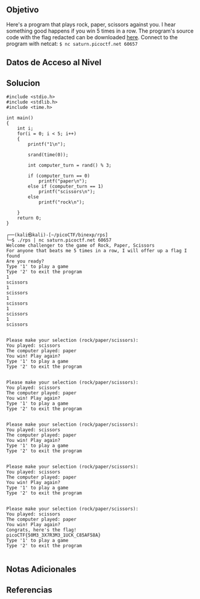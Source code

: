 
## Objetivo


Here's a program that plays rock, paper, scissors against you. I hear something good happens if you win 5 times in a row. The program's source code with the flag redacted can be downloaded [here](https://artifacts.picoctf.net/c/147/game-redacted.c). Connect to the program with netcat: `$ nc saturn.picoctf.net 60657`
## Datos de Acceso al Nivel


## Solucion

```
#include <stdio.h>
#include <stdlib.h>
#include <time.h>

int main()
{	
	int i;
	for(i = 0; i < 5; i++)
	{
		printf("1\n");
		
		srand(time(0));
		
		int computer_turn = rand() % 3;
		
		if (computer_turn == 0)
			printf("paper\n");
		else if (computer_turn == 1)
			printf("scissors\n");
		else
			printf("rock\n");
		
	}
	return 0;
}

┌──(kali㉿kali)-[~/picoCTF/binexp/rps]
└─$ ./rps | nc saturn.picoctf.net 60657
Welcome challenger to the game of Rock, Paper, Scissors
For anyone that beats me 5 times in a row, I will offer up a flag I found
Are you ready?
Type '1' to play a game
Type '2' to exit the program
1
scissors
1
scissors
1
scissors
1
scissors
1
scissors


Please make your selection (rock/paper/scissors):
You played: scissors
The computer played: paper
You win! Play again?
Type '1' to play a game
Type '2' to exit the program


Please make your selection (rock/paper/scissors):
You played: scissors
The computer played: paper
You win! Play again?
Type '1' to play a game
Type '2' to exit the program


Please make your selection (rock/paper/scissors):
You played: scissors
The computer played: paper
You win! Play again?
Type '1' to play a game
Type '2' to exit the program


Please make your selection (rock/paper/scissors):
You played: scissors
The computer played: paper
You win! Play again?
Type '1' to play a game
Type '2' to exit the program


Please make your selection (rock/paper/scissors):
You played: scissors
The computer played: paper
You win! Play again?
Congrats, here's the flag!
picoCTF{50M3_3X7R3M3_1UCK_C85AF58A}
Type '1' to play a game
Type '2' to exit the program
                              
```

## Notas Adicionales



## Referencias
